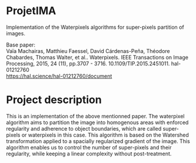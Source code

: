 # ProjetIMA
Implementation of the Waterpixels algorithms for super-pixels partition of images.

Base paper:   
Vaïa Machairas, Matthieu Faessel, David Cárdenas-Peña, Théodore Chabardes, Thomas Walter,
et al.. Waterpixels. IEEE Transactions on Image Processing, 2015, 24 (11), pp.3707 - 3716. 10.1109/TIP.2015.2451011. hal-01212760   
https://hal.science/hal-01212760/document

# Project description
This is an implementation of the above mentionned paper. The waterpixel algorithm aims to partition the image into homogenous areas with enforced regularity and adherence
to object boundaries, which are called super-pixels or waterpixels in this case. This algorithm is based on the Watershed transformation applied to a spacially regularized gradient of the image.
This algorithm enables us to control the number of super-pixels and their regularity, while keeping a linear complexity without post-treatment.
